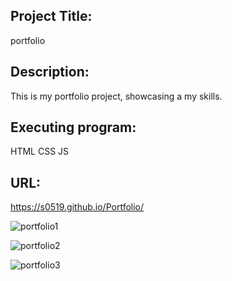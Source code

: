 
## Project Title: 
portfolio


## Description: 
This is my portfolio project, showcasing a my skills.


## Executing program: 
HTML
CSS
JS


## URL: 

https://s0519.github.io/Portfolio/



![portfolio1](https://user-images.githubusercontent.com/80322588/117839527-ebe16380-b240-11eb-8e01-8948e9bfcc5d.png)

![portfolio2](https://user-images.githubusercontent.com/80322588/117839706-17644e00-b241-11eb-8b68-ffbc56dbad68.png)

![portfolio3](https://user-images.githubusercontent.com/80322588/117839771-25b26a00-b241-11eb-80e5-439da0548d4a.png)


